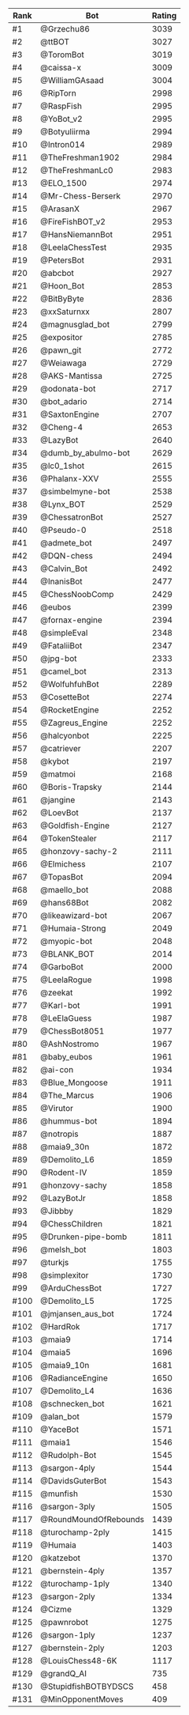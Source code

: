 Rank|Bot|Rating
---|---|---
#1|@Grzechu86|3039
#2|@ttBOT|3027
#3|@ToromBot|3019
#4|@caissa-x|3009
#5|@WilliamGAsaad|3004
#6|@RipTorn|2998
#7|@RaspFish|2995
#8|@YoBot_v2|2995
#9|@Botyuliirma|2994
#10|@Intron014|2989
#11|@TheFreshman1902|2984
#12|@TheFreshmanLc0|2983
#13|@ELO_1500|2974
#14|@Mr-Chess-Berserk|2970
#15|@ArasanX|2967
#16|@FireFishBOT_v2|2953
#17|@HansNiemannBot|2951
#18|@LeelaChessTest|2935
#19|@PetersBot|2931
#20|@abcbot|2927
#21|@Hoon_Bot|2853
#22|@BitByByte|2836
#23|@xxSaturnxx|2807
#24|@magnusglad_bot|2799
#25|@expositor|2785
#26|@pawn_git|2772
#27|@Weiawaga|2729
#28|@AKS-Mantissa|2725
#29|@odonata-bot|2717
#30|@bot_adario|2714
#31|@SaxtonEngine|2707
#32|@Cheng-4|2653
#33|@LazyBot|2640
#34|@dumb_by_abulmo-bot|2629
#35|@lc0_1shot|2615
#36|@Phalanx-XXV|2555
#37|@simbelmyne-bot|2538
#38|@Lynx_BOT|2529
#39|@ChessatronBot|2527
#40|@Pseudo-0|2518
#41|@admete_bot|2497
#42|@DQN-chess|2494
#43|@Calvin_Bot|2492
#44|@InanisBot|2477
#45|@ChessNoobComp|2429
#46|@eubos|2399
#47|@fornax-engine|2394
#48|@simpleEval|2348
#49|@FataliiBot|2347
#50|@jpg-bot|2333
#51|@camel_bot|2313
#52|@WolfuhfuhBot|2289
#53|@CosetteBot|2274
#54|@RocketEngine|2252
#55|@Zagreus_Engine|2252
#56|@halcyonbot|2225
#57|@catriever|2207
#58|@kybot|2197
#59|@matmoi|2168
#60|@Boris-Trapsky|2144
#61|@jangine|2143
#62|@LoevBot|2137
#63|@Goldfish-Engine|2127
#64|@TokenStealer|2117
#65|@honzovy-sachy-2|2111
#66|@Elmichess|2107
#67|@TopasBot|2094
#68|@maello_bot|2088
#69|@hans68Bot|2082
#70|@likeawizard-bot|2067
#71|@Humaia-Strong|2049
#72|@myopic-bot|2048
#73|@BLANK_BOT|2014
#74|@GarboBot|2000
#75|@LeelaRogue|1998
#76|@zeekat|1992
#77|@Karl-bot|1991
#78|@LeElaGuess|1987
#79|@ChessBot8051|1977
#80|@AshNostromo|1967
#81|@baby_eubos|1961
#82|@ai-con|1934
#83|@Blue_Mongoose|1911
#84|@The_Marcus|1906
#85|@Virutor|1900
#86|@hummus-bot|1894
#87|@notropis|1887
#88|@maia9_30n|1872
#89|@Demolito_L6|1859
#90|@Rodent-IV|1859
#91|@honzovy-sachy|1858
#92|@LazyBotJr|1858
#93|@Jibbby|1829
#94|@ChessChildren|1821
#95|@Drunken-pipe-bomb|1811
#96|@melsh_bot|1803
#97|@turkjs|1755
#98|@simplexitor|1730
#99|@ArduChessBot|1727
#100|@Demolito_L5|1725
#101|@jmjansen_aus_bot|1724
#102|@HardRok|1717
#103|@maia9|1714
#104|@maia5|1696
#105|@maia9_10n|1681
#106|@RadianceEngine|1650
#107|@Demolito_L4|1636
#108|@schnecken_bot|1621
#109|@alan_bot|1579
#110|@YaceBot|1571
#111|@maia1|1546
#112|@Rudolph-Bot|1545
#113|@sargon-4ply|1544
#114|@DavidsGuterBot|1543
#115|@munfish|1530
#116|@sargon-3ply|1505
#117|@RoundMoundOfRebounds|1439
#118|@turochamp-2ply|1415
#119|@Humaia|1403
#120|@katzebot|1370
#121|@bernstein-4ply|1357
#122|@turochamp-1ply|1340
#123|@sargon-2ply|1334
#124|@Cizme|1329
#125|@pawnrobot|1275
#126|@sargon-1ply|1237
#127|@bernstein-2ply|1203
#128|@LouisChess48-6K|1117
#129|@grandQ_AI|735
#130|@StupidfishBOTBYDSCS|458
#131|@MinOpponentMoves|409
